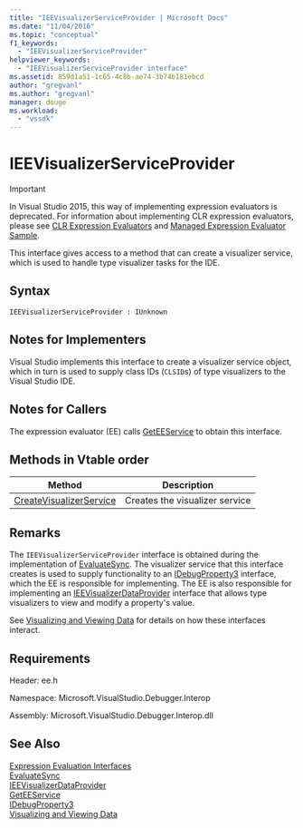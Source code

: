 ```yaml
---
title: "IEEVisualizerServiceProvider | Microsoft Docs"
ms.date: "11/04/2016"
ms.topic: "conceptual"
f1_keywords: 
  - "IEEVisualizerServiceProvider"
helpviewer_keywords: 
  - "IEEVisualizerServiceProvider interface"
ms.assetid: 859d1a51-1c65-4c8b-ae74-3b74b181ebcd
author: "gregvanl"
ms.author: "gregvanl"
manager: douge
ms.workload: 
  - "vssdk"
---
```

# IEEVisualizerServiceProvider
> [!IMPORTANT]
>  In Visual Studio 2015, this way of implementing expression evaluators is deprecated. For information about implementing CLR expression evaluators, please see [CLR Expression Evaluators](https://github.com/Microsoft/ConcordExtensibilitySamples/wiki/CLR-Expression-Evaluators) and [Managed Expression Evaluator Sample](https://github.com/Microsoft/ConcordExtensibilitySamples/wiki/Managed-Expression-Evaluator-Sample).  
  
 This interface gives access to a method that can create a visualizer service, which is used to handle type visualizer tasks for the IDE.  
  
## Syntax  
  
```  
IEEVisualizerServiceProvider : IUnknown  
```  
  
## Notes for Implementers  
 Visual Studio implements this interface to create a visualizer service object, which in turn is used to supply class IDs (`CLSID`s) of type visualizers to the Visual Studio IDE.  
  
## Notes for Callers  
 The expression evaluator (EE) calls [GetEEService](../../../extensibility/debugger/reference/idebugbinder3-geteeservice.md) to obtain this interface.  
  
## Methods in Vtable order  
  
|Method|Description|  
|------------|-----------------|  
|[CreateVisualizerService](../../../extensibility/debugger/reference/ieevisualizerserviceprovider-createvisualizerservice.md)|Creates the visualizer service|  
  
## Remarks  
 The `IEEVisualizerServiceProvider` interface is obtained during the implementation of [EvaluateSync](../../../extensibility/debugger/reference/idebugparsedexpression-evaluatesync.md). The visualizer service that this interface creates is used to supply functionality to an [IDebugProperty3](../../../extensibility/debugger/reference/idebugproperty3.md) interface, which the EE is responsible for implementing. The EE is also responsible for implementing an [IEEVisualizerDataProvider](../../../extensibility/debugger/reference/ieevisualizerdataprovider.md) interface that allows type visualizers to view and modify a property's value.  
  
 See [Visualizing and Viewing Data](../../../extensibility/debugger/visualizing-and-viewing-data.md) for details on how these interfaces interact.  
  
## Requirements  
 Header: ee.h  
  
 Namespace: Microsoft.VisualStudio.Debugger.Interop  
  
 Assembly: Microsoft.VisualStudio.Debugger.Interop.dll  
  
## See Also  
 [Expression Evaluation Interfaces](../../../extensibility/debugger/reference/expression-evaluation-interfaces.md)   
 [EvaluateSync](../../../extensibility/debugger/reference/idebugparsedexpression-evaluatesync.md)   
 [IEEVisualizerDataProvider](../../../extensibility/debugger/reference/ieevisualizerdataprovider.md)   
 [GetEEService](../../../extensibility/debugger/reference/idebugbinder3-geteeservice.md)   
 [IDebugProperty3](../../../extensibility/debugger/reference/idebugproperty3.md)   
 [Visualizing and Viewing Data](../../../extensibility/debugger/visualizing-and-viewing-data.md)